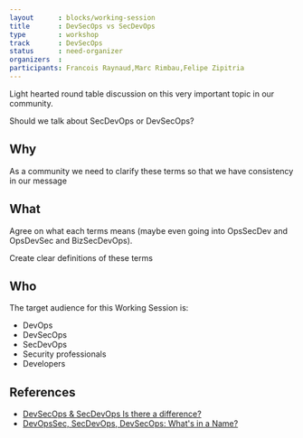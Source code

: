 ```yaml
---
layout      : blocks/working-session
title       : DevSecOps vs SecDevOps
type        : workshop
track       : DevSecOps
status      : need-organizer
organizers  :
participants: Francois Raynaud,Marc Rimbau,Felipe Zipitria
---
```


Light hearted round table discussion on this very important topic in our community.

Should we talk about SecDevOps or DevSecOps?

## Why

As a community we need to clarify these terms so that we have consistency in our message

## What

Agree on what each terms means (maybe even going into OpsSecDev and OpsDevSec and BizSecDevOps).

Create clear definitions of these terms

## Who

The target audience for this Working Session is:

- DevOps
- DevSecOps
- SecDevOps
- Security professionals
- Developers

## References

- [DevSecOps & SecDevOps Is there a difference?](https://www.linkedin.com/pulse/devsecops-secdevops-difference-kumar-mba-msc-cissp-mbcs-citp)
- [DevOpsSec, SecDevOps, DevSecOps: What's in a Name?](http://www.csoonline.com/article/3132078/security/devopssec-secdevops-devsecops-whats-in-a-name.html)
